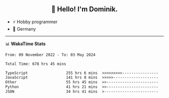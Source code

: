 <h2 align="center">👋 Hello! I'm Dominik.</h2>

- ⚡ Hobby programmer
- 📍 Germany

---
📊 **WakaTime Stats**
<!--START_SECTION:waka-->

```txt
From: 09 November 2022 - To: 03 May 2024

Total Time: 678 hrs 45 mins

TypeScript                 255 hrs 6 mins  >>>>>>>>>----------------   37.59 %
JavaScript                 141 hrs 8 mins  >>>>>--------------------   20.79 %
Other                      55 hrs 45 mins  >>-----------------------   08.22 %
Python                     41 hrs 21 mins  >>-----------------------   06.09 %
JSON                       34 hrs 41 mins  >------------------------   05.11 %
```

<!--END_SECTION:waka-->
